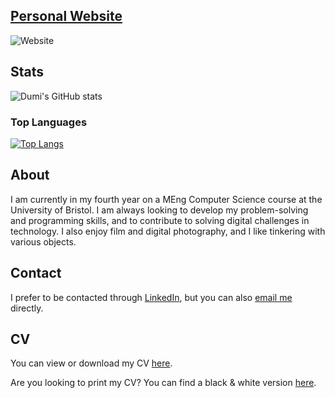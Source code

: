 <!--
**bogdumi/bogdumi** is a ✨ _special_ ✨ repository because its `README.md` (this file) appears on your GitHub profile.

Here are some ideas to get you started:

- 🔭 I’m currently working on ...
- 🌱 I’m currently learning ...
- 👯 I’m looking to collaborate on ...
- 🤔 I’m looking for help with ...
- 💬 Ask me about ...
- 📫 How to reach me: ...
- 😄 Pronouns: ...
- ⚡ Fun fact: ...
-->

## [Personal Website](https://www.bogdumi.dev)

![Website](https://img.shields.io/website?down_color=red&down_message=offline&style=for-the-badge&up_color=purple&up_message=online&url=https%3A%2F%2Fwww.bogdumi.dev)

## Stats
![Dumi's GitHub stats](https://github-readme-stats.vercel.app/api?username=bogdumi&count_private=true&show_icons=true&theme=synthwave)

### Top Languages 
[![Top Langs](https://github-readme-stats.vercel.app/api/top-langs/?username=bogdumi&layout=compact&theme=synthwave)](https://github.com/anuraghazra/github-readme-stats)

## About

I am currently in my fourth year on a MEng Computer Science course at the University of Bristol. I am always looking to develop my problem-solving and programming skills, and to contribute to solving digital challenges in technology. I also enjoy film and digital photography, and I like tinkering with various objects.

## Contact

I prefer to be contacted through [LinkedIn](https://www.linkedin.com/in/bogdumi/), but you can also [email me](mailto:github@bogdumi.dev) directly.

## CV

You can view or download my CV [here](https://www.bogdumi.dev/docs/BogdanDumitrescuCV.pdf).

Are you looking to print my CV? You can find a black & white version [here](https://www.bogdumi.dev/docs/BogdanDumitrescuCVBW.pdf).
